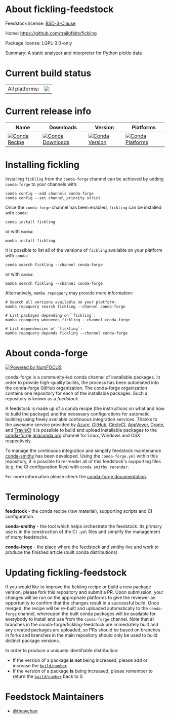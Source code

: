About fickling-feedstock
========================

Feedstock license: [BSD-3-Clause](https://github.com/conda-forge/fickling-feedstock/blob/main/LICENSE.txt)

Home: https://github.com/trailofbits/fickling

Package license: LGPL-3.0-only

Summary: A static analyzer and interpreter for Python pickle data

Current build status
====================


<table><tr><td>All platforms:</td>
    <td>
      <a href="https://dev.azure.com/conda-forge/feedstock-builds/_build/latest?definitionId=24535&branchName=main">
        <img src="https://dev.azure.com/conda-forge/feedstock-builds/_apis/build/status/fickling-feedstock?branchName=main">
      </a>
    </td>
  </tr>
</table>

Current release info
====================

| Name | Downloads | Version | Platforms |
| --- | --- | --- | --- |
| [![Conda Recipe](https://img.shields.io/badge/recipe-fickling-green.svg)](https://anaconda.org/conda-forge/fickling) | [![Conda Downloads](https://img.shields.io/conda/dn/conda-forge/fickling.svg)](https://anaconda.org/conda-forge/fickling) | [![Conda Version](https://img.shields.io/conda/vn/conda-forge/fickling.svg)](https://anaconda.org/conda-forge/fickling) | [![Conda Platforms](https://img.shields.io/conda/pn/conda-forge/fickling.svg)](https://anaconda.org/conda-forge/fickling) |

Installing fickling
===================

Installing `fickling` from the `conda-forge` channel can be achieved by adding `conda-forge` to your channels with:

```
conda config --add channels conda-forge
conda config --set channel_priority strict
```

Once the `conda-forge` channel has been enabled, `fickling` can be installed with `conda`:

```
conda install fickling
```

or with `mamba`:

```
mamba install fickling
```

It is possible to list all of the versions of `fickling` available on your platform with `conda`:

```
conda search fickling --channel conda-forge
```

or with `mamba`:

```
mamba search fickling --channel conda-forge
```

Alternatively, `mamba repoquery` may provide more information:

```
# Search all versions available on your platform:
mamba repoquery search fickling --channel conda-forge

# List packages depending on `fickling`:
mamba repoquery whoneeds fickling --channel conda-forge

# List dependencies of `fickling`:
mamba repoquery depends fickling --channel conda-forge
```


About conda-forge
=================

[![Powered by
NumFOCUS](https://img.shields.io/badge/powered%20by-NumFOCUS-orange.svg?style=flat&colorA=E1523D&colorB=007D8A)](https://numfocus.org)

conda-forge is a community-led conda channel of installable packages.
In order to provide high-quality builds, the process has been automated into the
conda-forge GitHub organization. The conda-forge organization contains one repository
for each of the installable packages. Such a repository is known as a *feedstock*.

A feedstock is made up of a conda recipe (the instructions on what and how to build
the package) and the necessary configurations for automatic building using freely
available continuous integration services. Thanks to the awesome service provided by
[Azure](https://azure.microsoft.com/en-us/services/devops/), [GitHub](https://github.com/),
[CircleCI](https://circleci.com/), [AppVeyor](https://www.appveyor.com/),
[Drone](https://cloud.drone.io/welcome), and [TravisCI](https://travis-ci.com/)
it is possible to build and upload installable packages to the
[conda-forge](https://anaconda.org/conda-forge) [anaconda.org](https://anaconda.org/)
channel for Linux, Windows and OSX respectively.

To manage the continuous integration and simplify feedstock maintenance
[conda-smithy](https://github.com/conda-forge/conda-smithy) has been developed.
Using the ``conda-forge.yml`` within this repository, it is possible to re-render all of
this feedstock's supporting files (e.g. the CI configuration files) with ``conda smithy rerender``.

For more information please check the [conda-forge documentation](https://conda-forge.org/docs/).

Terminology
===========

**feedstock** - the conda recipe (raw material), supporting scripts and CI configuration.

**conda-smithy** - the tool which helps orchestrate the feedstock.
                   Its primary use is in the construction of the CI ``.yml`` files
                   and simplify the management of *many* feedstocks.

**conda-forge** - the place where the feedstock and smithy live and work to
                  produce the finished article (built conda distributions)


Updating fickling-feedstock
===========================

If you would like to improve the fickling recipe or build a new
package version, please fork this repository and submit a PR. Upon submission,
your changes will be run on the appropriate platforms to give the reviewer an
opportunity to confirm that the changes result in a successful build. Once
merged, the recipe will be re-built and uploaded automatically to the
`conda-forge` channel, whereupon the built conda packages will be available for
everybody to install and use from the `conda-forge` channel.
Note that all branches in the conda-forge/fickling-feedstock are
immediately built and any created packages are uploaded, so PRs should be based
on branches in forks and branches in the main repository should only be used to
build distinct package versions.

In order to produce a uniquely identifiable distribution:
 * If the version of a package **is not** being increased, please add or increase
   the [``build/number``](https://docs.conda.io/projects/conda-build/en/latest/resources/define-metadata.html#build-number-and-string).
 * If the version of a package **is** being increased, please remember to return
   the [``build/number``](https://docs.conda.io/projects/conda-build/en/latest/resources/define-metadata.html#build-number-and-string)
   back to 0.

Feedstock Maintainers
=====================

* [@thewchan](https://github.com/thewchan/)

